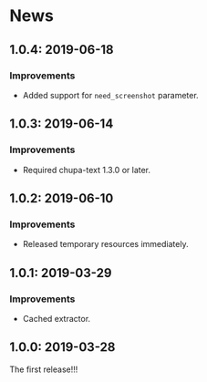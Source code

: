 # News

## 1.0.4: 2019-06-18

### Improvements

  * Added support for `need_screenshot` parameter.

## 1.0.3: 2019-06-14

### Improvements

  * Required chupa-text 1.3.0 or later.

## 1.0.2: 2019-06-10

### Improvements

  * Released temporary resources immediately.

## 1.0.1: 2019-03-29

### Improvements

  * Cached extractor.

## 1.0.0: 2019-03-28

The first release!!!

